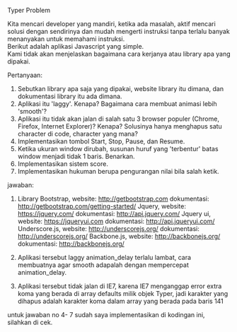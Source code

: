 Typer Problem   

Kita mencari developer yang mandiri, ketika ada masalah, aktif mencari solusi dengan sendirinya dan mudah mengerti instruksi tanpa terlalu banyak menanyakan untuk memahami instruksi.     
Berikut adalah aplikasi Javascript yang simple.    
Kami tidak akan menjelaskan bagaimana cara kerjanya atau library apa yang dipakai.   

Pertanyaan:   
1. Sebutkan library apa saja yang dipakai, website library itu dimana, dan dokumentasi library itu ada dimana.    
2. Aplikasi itu 'laggy'. Kenapa? Bagaimana cara membuat animasi lebih 'smooth'?    
3. Aplikasi itu tidak akan jalan di salah satu 3 browser populer (Chrome, Firefox, Internet Explorer)? Kenapa? Solusinya hanya menghapus satu character di code, character yang mana?    
4. Implementasikan tombol Start, Stop, Pause, dan Resume.   
5. Ketika ukuran window dirubah, susunan huruf yang 'terbentur' batas window menjadi tidak 1 baris. Benarkan.    
6. Implementasikan sistem score.   
7. Implementasikan hukuman berupa pengurangan nilai bila salah ketik.

jawaban:

1. Library Bootstrap, website: http://getbootstrap.com dokumentasi: http://getbootstrap.com/getting-started/
    Jquery, website: https://jquery.com/ dokumentasi: http://api.jquery.com/
    Jquery ui, website: https://jqueryui.com dokumentasi: http://api.jqueryui.com/
    Underscore.js, website: http://underscorejs.org/ dokumentasi: http://underscorejs.org/
    Backbone.js, website: http://backbonejs.org/ dokumentasi: http://backbonejs.org/

2.	Aplikasi tersebut laggy animation_delay terlalu lambat, cara membuatnya agar smooth adapalah dengan mempercepat animation_delay.

3.	Aplikasi tersebut tidak jalan di IE7, karena IE7 menganggap error extra koma yang berada di array defaults milik objek Typer, jadi karakter yang dihapus adalah karakter koma dalam array yang berada pada baris 141


untuk jawaban no 4- 7 sudah saya implementasikan di kodingan ini, silahkan di cek.
